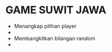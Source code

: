 <h1>GAME SUWIT JAWA</h1>

<ul>
    <li>Menangkap pilihan player</li>
    <li></li>
    <li>Membangkitkan bilangan random</li>
    <li></li>
</ul>